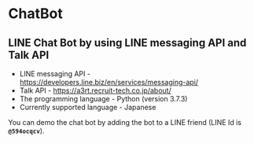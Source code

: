 # ChatBot
## LINE Chat Bot by using LINE messaging API and Talk API

* LINE messaging API - https://developers.line.biz/en/services/messaging-api/
* Talk API - https://a3rt.recruit-tech.co.jp/about/
* The programming language - Python (version 3.7.3)
* Currently supported language - Japanese

You can demo the chat bot by adding the bot to a LINE friend (LINE Id is **`@594ocqcv`**).
